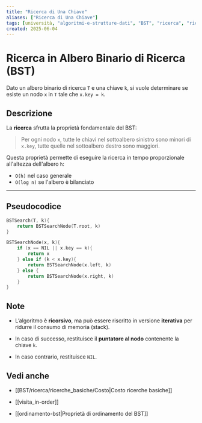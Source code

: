 ```yaml
---
title: "Ricerca di Una Chiave"
aliases: ["Ricerca di Una Chiave"]
tags: [università, "algoritmi-e-strutture-dati", "BST", "ricerca", "ricerche-basiche", "chiave", "ricerca-di-una-chiave"]
created: 2025-06-04
---
```

# Ricerca in Albero Binario di Ricerca (BST)

Dato un albero binario di ricerca `T` e una chiave `k`, si vuole determinare se esiste un nodo `x` in `T` tale che `x.key = k`.

## Descrizione

La **ricerca** sfrutta la proprietà fondamentale del BST:

> Per ogni nodo `x`, tutte le chiavi nel sottoalbero sinistro sono minori di `x.key`, tutte quelle nel sottoalbero destro sono maggiori.

Questa proprietà permette di eseguire la ricerca in tempo proporzionale all'altezza dell'albero `h`:

- `O(h)` nel caso generale
- `O(log n)` se l'albero è bilanciato

---

## Pseudocodice

```c
BSTSearch(T, k){
    return BSTSearchNode(T.root, k)
}

BSTSearchNode(x, k){
    if (x == NIL || x.key == k){
        return x
    } else if (k < x.key){
        return BSTSearchNode(x.left, k)
    } else {
        return BSTSearchNode(x.right, k)
    }
}
```

## Note

- L’algoritmo è **ricorsivo**, ma può essere riscritto in versione **iterativa** per ridurre il consumo di memoria (stack).
    
- In caso di successo, restituisce il **puntatore al nodo** contenente la chiave `k`.
    
- In caso contrario, restituisce `NIL`.

## Vedi anche

- [[BST/ricerca/ricerche_basiche/Costo|Costo ricerche basiche]]
    
- [[visita_in-order]]
    
- [[ordinamento-bst|Proprietà di ordinamento del BST]]